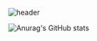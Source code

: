 ![header](https://capsule-render.vercel.app/api?type=waving&color=random&height=300&section=header&text=Heechul%20Lee&fontSize=90&fontColor=d6ace6&reversal=true&animation=twinkling)

<!--
[![Tech Blog Badge](http://img.shields.io/badge/-blog-black?style=flat-square&logo=github&link=https://heechul90.github.io/)](https://heechul90.github.io/)
[![Gmail Badge](https://img.shields.io/badge/Gmail-d14836?style=flat-square&logo=Gmail&logoColor=white&link=mailto:heechul4296@gmail.com)](mailto:heechul4296@gmail.com)
-->

![Anurag's GitHub stats](https://github-readme-stats.vercel.app/api?username=heechul90&show_icons=true&theme=radical)
